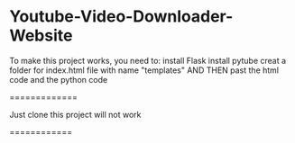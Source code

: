 # Youtube-Video-Downloader-Website
To make this project works, you need to:
install Flask 
install pytube
creat a folder for index.html file with name "templates"
AND THEN past the html code and the python code


=============

Just clone this project will not work

============
